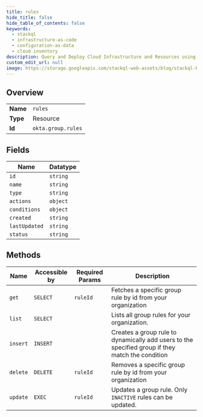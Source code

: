 ```yaml
---
title: rules
hide_title: false
hide_table_of_contents: false
keywords:
  - stackql
  - infrastructure-as-code
  - configuration-as-data
  - cloud inventory
description: Query and Deploy Cloud Infrastructure and Resources using SQL
custom_edit_url: null
image: https://storage.googleapis.com/stackql-web-assets/blog/stackql-blog-post-featured-image.png
---
```

  
    

## Overview
<table><tbody>
<tr><td><b>Name</b></td><td><code>rules</code></td></tr>
<tr><td><b>Type</b></td><td>Resource</td></tr>
<tr><td><b>Id</b></td><td><code>okta.group.rules</code></td></tr>
</tbody></table>

## Fields
| Name | Datatype |
| ---- | -------- |
| `id` | `string` |
| `name` | `string` |
| `type` | `string` |
| `actions` | `object` |
| `conditions` | `object` |
| `created` | `string` |
| `lastUpdated` | `string` |
| `status` | `string` |
## Methods
| Name | Accessible by | Required Params | Description |
| ---- | ------------- | --------------- | ----------- |
| `get` | `SELECT` | `ruleId` | Fetches a specific group rule by id from your organization |
| `list` | `SELECT` |  | Lists all group rules for your organization. |
| `insert` | `INSERT` |  | Creates a group rule to dynamically add users to the specified group if they match the condition |
| `delete` | `DELETE` | `ruleId` | Removes a specific group rule by id from your organization |
| `update` | `EXEC` | `ruleId` | Updates a group rule. Only `INACTIVE` rules can be updated. |
